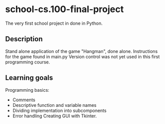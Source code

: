# school-cs.100-final-project
The very first school project in done in Python.

## Description
Stand alone application of the game "Hangman", done alone.
Instructions for the game found in main.py
Version control was not yet used in this first programming course.

## Learning goals
Programming basics:
  - Comments
  - Descriptive function and variable names
  - Dividing implementation into subcomponents
  - Error handling
Creating GUI with Tkinter.


